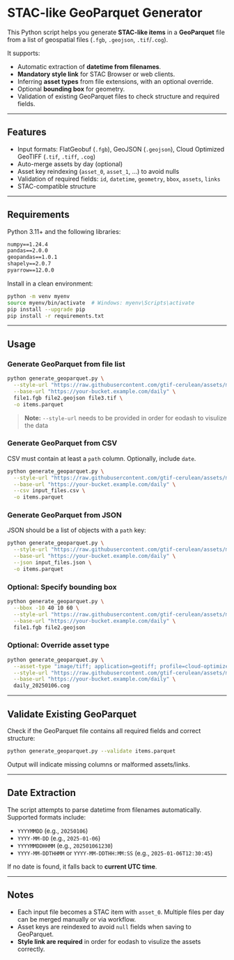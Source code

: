 # STAC-like GeoParquet Generator

This Python script helps you generate **STAC-like items** in a **GeoParquet** file from a list of geospatial files (`.fgb`, `.geojson`, `.tif`/`.cog`).

It supports:

* Automatic extraction of **datetime from filenames**.
* **Mandatory style link** for STAC Browser or web clients.
* Inferring **asset types** from file extensions, with an optional override.
* Optional **bounding box** for geometry.
* Validation of existing GeoParquet files to check structure and required fields.

---

## Features

* Input formats: FlatGeobuf (`.fgb`), GeoJSON (`.geojson`), Cloud Optimized GeoTIFF (`.tif`, `.tiff`, `.cog`)
* Auto-merge assets by day (optional)
* Asset key reindexing (`asset_0`, `asset_1`, …) to avoid nulls
* Validation of required fields: `id`, `datetime`, `geometry`, `bbox`, `assets`, `links`
* STAC-compatible structure

---

## Requirements

Python 3.11+ and the following libraries:

```txt
numpy==1.24.4
pandas==2.0.0
geopandas==1.0.1
shapely==2.0.7
pyarrow==12.0.0
```

Install in a clean environment:

```bash
python -m venv myenv
source myenv/bin/activate  # Windows: myenv\Scripts\activate
pip install --upgrade pip
pip install -r requirements.txt
```

---

## Usage

### Generate GeoParquet from file list

```bash
python generate_geoparquet.py \
  --style-url "https://raw.githubusercontent.com/gtif-cerulean/assets/main/style.json" \
  --base-url "https://your-bucket.example.com/daily" \
  file1.fgb file2.geojson file3.tif \
  -o items.parquet
```

> **Note:** `--style-url` needs to be provided in order for eodash to visulize the data

### Generate GeoParquet from CSV

CSV must contain at least a `path` column. Optionally, include `date`.

```bash
python generate_geoparquet.py \
  --style-url "https://raw.githubusercontent.com/gtif-cerulean/assets/main/style.json" \
  --base-url "https://your-bucket.example.com/daily" \
  --csv input_files.csv \
  -o items.parquet
```

### Generate GeoParquet from JSON

JSON should be a list of objects with a `path` key:

```bash
python generate_geoparquet.py \
  --style-url "https://raw.githubusercontent.com/gtif-cerulean/assets/main/style.json" \
  --base-url "https://your-bucket.example.com/daily" \
  --json input_files.json \
  -o items.parquet
```

### Optional: Specify bounding box

```bash
python generate_geoparquet.py \
  --bbox -10 40 10 60 \
  --style-url "https://raw.githubusercontent.com/gtif-cerulean/assets/main/style.json" \
  --base-url "https://your-bucket.example.com/daily" \
  file1.fgb file2.geojson
```

### Optional: Override asset type

```bash
python generate_geoparquet.py \
  --asset-type "image/tiff; application=geotiff; profile=cloud-optimized" \
  --style-url "https://raw.githubusercontent.com/gtif-cerulean/assets/main/style.json" \
  --base-url "https://your-bucket.example.com/daily" \
  daily_20250106.cog
```

---

## Validate Existing GeoParquet

Check if the GeoParquet file contains all required fields and correct structure:

```bash
python generate_geoparquet.py --validate items.parquet
```

Output will indicate missing columns or malformed assets/links.

---

## Date Extraction

The script attempts to parse datetime from filenames automatically. Supported formats include:

* `YYYYMMDD` (e.g., `20250106`)
* `YYYY-MM-DD` (e.g., `2025-01-06`)
* `YYYYMMDDHHMM` (e.g., `202501061230`)
* `YYYY-MM-DDTHHMM` or `YYYY-MM-DDTHH:MM:SS` (e.g., `2025-01-06T12:30:45`)

If no date is found, it falls back to **current UTC time**.

---

## Notes

* Each input file becomes a STAC item with `asset_0`. Multiple files per day can be merged manually or via workflow.
* Asset keys are reindexed to avoid `null` fields when saving to GeoParquet.
* **Style link are required** in order for eodash to visulize the assets correctly.

